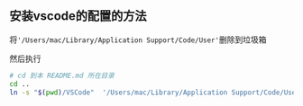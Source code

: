 ## 安装vscode的配置的方法

将`'/Users/mac/Library/Application Support/Code/User'`删除到垃圾箱

然后执行

```bash
# cd 到本 README.md 所在目录
cd ..
ln -s "$(pwd)/VSCode"  '/Users/mac/Library/Application Support/Code/User'
```

